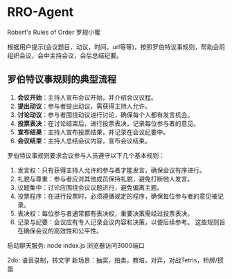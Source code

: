 # RRO-Agent
Robert's Rules of Order 罗规小蜜

根据用户提示(会议题目，动议，时间，url等等)，按照罗伯特议事规则，帮助会前组织会议，会中主持会议，会后总结纪要。

## 罗伯特议事规则的典型流程
1. **会议开始**：主持人宣布会议开始，并介绍会议议程。
2. **提出动议**：参与者提出动议，需获得主持人允许。
3. **讨论动议**：参与者围绕动议进行讨论，确保每个人都有发言机会。
4. **投票表决**：在讨论结束后，进行投票表决，记录每位参与者的意见。
5. **宣布结果**：主持人宣布投票结果，并记录在会议纪要中。
6. **会议结束**：主持人总结会议内容，宣布会议结束。

罗伯特议事规则要求会议参与人员遵守以下几个基本规则：
1. 发言权：只有获得主持人允许的参与者才能发言，确保会议有序进行。
2. 礼貌与尊重：参与者应对其他成员保持礼貌，避免打断他人发言。
3. 议题集中：讨论应围绕会议议题进行，避免偏离主题。
4. 投票程序：在进行投票时，必须遵循规定的程序，确保每位参与者的意见被记录。
5. 表决权：每位参与者通常都有表决权，重要决策需经过投票表决。
6. 记录与纪要：会议应有专人记录会议内容和决策，以便后续参考。
这些规则旨在确保会议的高效性和公平性。

启动聊天服务: node index.js
浏览器访问3000端口

2do: 
语音录制，转文字
新场景：抽奖，拍卖，教培，对弈，对战Tetris，桥牌/掼蛋
